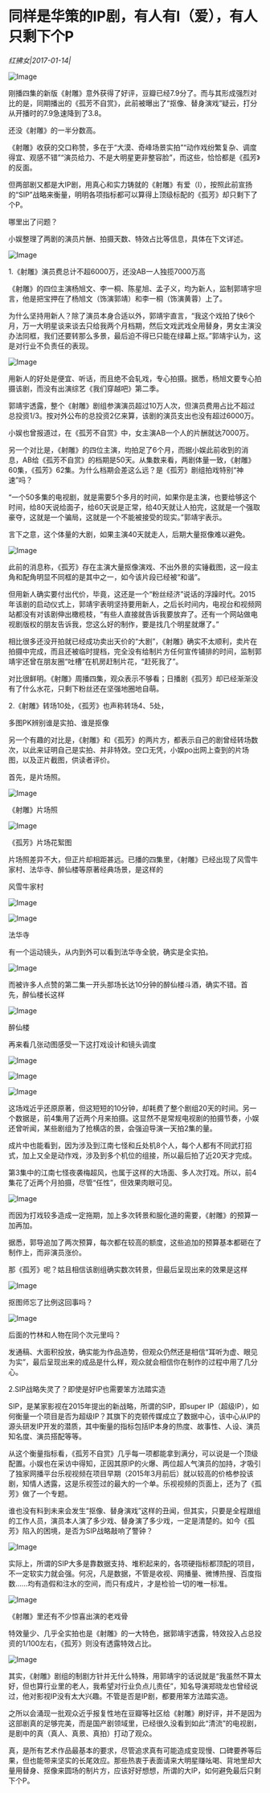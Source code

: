 # 同样是华策的IP剧，有人有I（爱），有人只剩下个P

*红拂女|2017-01-14|*

![Image](http://static.ylzbl.com/201704281809538469)

刚播四集的新版《射雕》意外获得了好评，豆瓣已经7.9分了。而与其形成强烈对比的是，同期播出的《孤芳不自赏》，此前被曝出了“抠像、替身演戏”疑云，打分从开播时的7.9急速降到了3.8。

还没《射雕》的一半分数高。

《射雕》收获的交口称赞，多在于“大漠、奇峰场景实拍”“动作戏纷繁复杂、调度得宜、观感不错”“演员给力、不是大明星更非整容脸”，而这些，恰恰都是《孤芳》的反面。

但两部剧又都是大IP剧，用真心和实力铸就的《射雕》有爱（I），按照此前宣扬的“SIP”战略来衡量，明明各项指标都可以算得上顶级标配的《孤芳》却只剩下了个P。

哪里出了问题？

小娱整理了两剧的演员片酬、拍摄天数、特效占比等信息，具体在下文详述。

![Image](http://static.ylzbl.com/201704281809533389)

1.《射雕》演员费总计不超6000万，还没AB一人独揽7000万高

《射雕》的四位主演杨旭文、李一桐、陈星旭、孟子义，均为新人，监制郭靖宇坦言，他是把宝押在了杨旭文（饰演郭靖）和李一桐（饰演黄蓉）上了。

为什么坚持用新人？除了演员本身合适以外，郭靖宇直言，“我这个戏拍了快6个月，万一大明星谈来谈去只给我两个月档期，然后文戏武戏全用替身，男女主演没办法同框，我们还要转那么多景，最后迫不得已只能在绿幕上抠。”郭靖宇认为，这是对行业不负责任的表现。

![Image](http://static.ylzbl.com/201704281809531036)

用新人的好处是便宜、听话，而且绝不会轧戏，专心拍摄。据悉，杨旭文要专心拍摄该剧，而没有出演综艺《我们穿越吧》第二季。

郭靖宇透露，整个《射雕》剧组参演演员超过10万人次，但演员费用占比不超过总投资1/3。按对外公布的总投资2亿来算，该剧的演员支出也没有超过6000万。

小娱也曾报道过，在《孤芳不自赏》中，女主演AB一个人的片酬就达7000万。

另一个对比是，《射雕》的四位主演，均拍足了6个月，而据小娱此前收到的消息，AB给《孤芳不自赏》的档期是50天。从集数来看，两剧体量一致，《射雕》60集，《孤芳》62集。为什么档期会差这么远？是《孤芳》剧组拍戏特别“神速”吗？

“一个50多集的电视剧，就是需要5个多月的时间，如果你是主演，也要给够这个时间，给80天说给面子，给60天说是正常，给40天就让人拍完，这就是一个强取豪夺，这就是一个骗局，这就是一个不能被接受的现实。”郭靖宇表示。

言下之意，这个体量的大剧，如果主演40天就走人，后期大量抠像难以避免。

![Image](http://static.ylzbl.com/201704281809532438)

此前的消息称，《孤芳》存在主演大量抠像演戏、不出外景的实锤截图，这一段主角和配角明显不同框的是其中之一，如今该片段已经被“和谐”。

但用新人确实要付出代价，毕竟，这还是一个“粉丝经济”说话的浮躁时代。2015年该剧的启动仪式上，郭靖宇表明坚持要用新人，之后长时间内，电视台和视频网站都没有对该剧伸出橄榄枝，“有些人直接就告诉我要放弃了。还有一个网站做电视剧版权的朋友告诉我，您这么好的制作，要是找几个明星就爆了。”

相比很多还没开拍就已经成功卖出天价的“大剧”，《射雕》确实不太顺利，卖片在拍摄中完成，而且还被临时提档，完全没有给制片方任何宣传铺排的时间，监制郭靖宇还曾在朋友圈“吐槽”在机房赶制片花，“赶死我了”。

对比很鲜明。《射雕》周播四集，观众表示不够看；日播剧《孤芳》却已经渐渐没有了什么水花，只剩下粉丝还在坚强地圈地自萌。

2.《射雕》转场10处，《孤芳》也声称转场4、5处，

多图PK辨别谁是实拍、谁是抠像

另一个有趣的对比是，《射雕》和《孤芳》的两片方，都表示自己的剧曾经转场数次，以此来证明自己是实拍、并非特效。空口无凭，小娱po出网上查到的片场图，以及正片截图，供读者评价。

首先，是片场照。

![Image](http://static.ylzbl.com/201704281809545627)

《射雕》片场照

![Image](http://static.ylzbl.com/201704281809546732)

《孤芳》片场花絮图

片场照差异不大，但正片却相距甚远。已播的四集里，《射雕》已经出现了风雪牛家村、法华寺、醉仙楼等原著经典场景，是这样的

风雪牛家村

![Image](http://static.ylzbl.com/201704281809547582)

![Image](http://static.ylzbl.com/201704281809553229)

法华寺

有一个运动镜头，从内到外可以看到法华寺全貌，确实是全实拍。

![Image](http://static.ylzbl.com/201704281809557044)

而被许多人点赞的第二集一开头那场长达10分钟的醉仙楼斗酒，确实不错。首先，醉仙楼长这样

![Image](http://static.ylzbl.com/201704281809558059)

醉仙楼

再来看几张动图感受一下这打戏设计和镜头调度

![Image](http://static.ylzbl.com/201704281809555132)

![Image](http://static.ylzbl.com/201704281809551686)

![Image](http://static.ylzbl.com/201704281809565439)

这场戏近乎还原原著，但这短短的10分钟，却耗费了整个剧组20天的时间。另一个数据是，前4集用了近两个月来拍摄。这显然不是常规电视剧的拍摄节奏，小娱还曾听闻，某些剧组为了抢横店的景，会强迫导演一天拍2集的量。

成片中也能看到，因为涉及到江南七怪和丘处机8个人，每个人都有不同武打招式，加上又全是动作戏，涉及到多个机位的组接，所以最后拍了近20天才完成。

第3集中的江南七怪夜袭梅超风，也属于这样的大场面、多人次打戏。所以，前4集花了近两个月拍摄，尽管“任性”，但效果肉眼可见。

![Image](http://static.ylzbl.com/201704281809566417)

而因为打戏较多造成一定拖期，加上多次转景和服化道的需要，《射雕》的预算一加再加。

据悉，郭导追加了两次预算，每次都在较高的额度，这些追加的预算基本都砸在了制作上，而非演员涨价。

那《孤芳》呢？姑且相信该剧组确实数次转景，但最后呈现出来的效果是这样

![Image](http://static.ylzbl.com/201704281809562489)

抠图师忘了比例这回事吗？

![Image](http://static.ylzbl.com/201704281809561469)

后面的竹林和人物在同个次元里吗？

发通稿、大面积投放，确实能为作品造势，但观众仍然还是相信“耳听为虚、眼见为实”，最后呈现出来的成品是什么样，观众就会相信你在制作的过程中用了几分心。

2.SIP战略失灵了？即使是好IP也需要笨方法踏实造

SIP，是某家影视在2015年提出的新战略，所谓的SIP，即super IP（超级IP），如何衡量一个项目是否为超级IP？其旗下的克顿传媒成立了数据中心，该中心从IP的源头研发IP开发的潜质，其中衡量的指标包括IP本身的热度、故事性、人设、演员知名度、演员搭配等等。

从这个衡量指标看，《孤芳不自赏》几乎每一项都能拿到满分，可以说是一个顶级配置。小娱也在采访中得知，正因其原IP的火爆、两位超人气演员的加持，才吸引了独家网播平台乐视视频在项目早期（2015年3月前后）就以较高的价格参投该剧，知情人透露，这是乐视签过的最大的一个单。乐视视频的页面上，还为了《孤芳》做了一个专题。

谁也没有料到未来会发生“抠像、替身演戏”这样的丑闻，但其实，只要是全程跟组的工作人员，演员本人演了多少戏、替身演了多少戏，一定是清楚的。如今《孤芳》陷入的困境，是否为SIP战略敲响了警钟？

![Image](http://static.ylzbl.com/201704281809561993)

实际上，所谓的SIP大多是靠数据支持、堆积起来的，各项硬指标都顶配的项目，不一定软实力就会强。何况，凡是数据，不管是收视、网播量、微博热搜、百度指数……均有造假和注水的空间，而只有成片，才是检验一切的唯一标准。

![Image](http://static.ylzbl.com/201704281809565911)

《射雕》里还有不少惊喜出演的老戏骨

特效量少、几乎全实拍也是《射雕》的一大特色，据郭靖宇透露，特效投入占总投资的1/100左右，《孤芳》则没有透露特效占比。

![Image](http://static.ylzbl.com/201704281809572685)

其实，《射雕》剧组的制剧方针并无什么特殊，用郭靖宇的话说就是“我虽然不算太好，但也算行业里的老人，我希望对行业负点儿责任”，知名导演郑晓龙也曾经说过，他对影视IP没有太大兴趣。不管是否是IP剧，都要用笨方法踏实造。

之所以会涌现一批观众近乎报复性地在豆瓣等社区给《射雕》刷好评，并不是因为这部剧真的足够完美，而是国产剧领域里，已经很久没看到如此“清流”的电视剧，是剧中的真（真人、真景、真拍）打动了观众。

真，是所有艺术作品最基本的要求，尽管追求真有可能造成变现慢、口碑要养等后果，但也能带来坚实的长尾效应。那些热衷于表面请来大明星赚吆喝、背地里却大量用替身、抠像来圆场的制片方，应该好好想想，所谓的大IP，如何避免最后只剩下个P。

